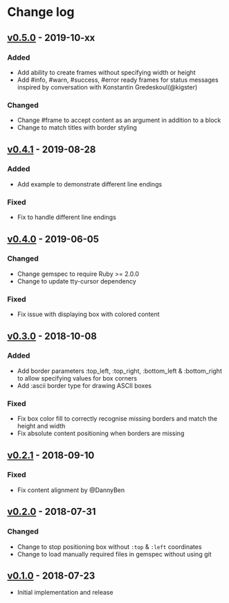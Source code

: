 # Change log

## [v0.5.0] - 2019-10-xx

### Added
* Add ability to create frames without specifying width or height
* Add #info, #warn, #success, #error ready frames for status messages inspired by conversation with Konstantin Gredeskoul(@kigster)

### Changed
* Change #frame to accept content as an argument in addition to a block
* Change to match titles with border styling

## [v0.4.1] - 2019-08-28

### Added
* Add example to demonstrate different line endings

### Fixed
* Fix to handle different line endings

## [v0.4.0] - 2019-06-05

### Changed
* Change gemspec to require Ruby >= 2.0.0
* Change to update tty-cursor dependency

### Fixed
* Fix issue with displaying box with colored content

## [v0.3.0] - 2018-10-08

### Added
* Add border parameters :top_left, :top_right, :bottom_left & :bottom_right to allow specifying values for box corners
* Add :ascii border type for drawing ASCII boxes

### Fixed
* Fix box color fill to correctly recognise missing borders and match the height and width
* Fix absolute content positioning when borders are missing

## [v0.2.1] - 2018-09-10

### Fixed
* Fix content alignment by @DannyBen

## [v0.2.0] - 2018-07-31

### Changed
* Change to stop positioning box without `:top` & `:left` coordinates
* Change to load manually required files in gemspec without using git

## [v0.1.0] - 2018-07-23

* Initial implementation and release

[v0.5.0]: https://github.com/piotrmurach/tty-box/compare/v0.4.1...v0.5.0
[v0.4.1]: https://github.com/piotrmurach/tty-box/compare/v0.4.0...v0.4.1
[v0.4.0]: https://github.com/piotrmurach/tty-box/compare/v0.3.0...v0.4.0
[v0.3.0]: https://github.com/piotrmurach/tty-box/compare/v0.2.1...v0.3.0
[v0.2.1]: https://github.com/piotrmurach/tty-box/compare/v0.2.0...v0.2.1
[v0.2.0]: https://github.com/piotrmurach/tty-box/compare/v0.1.0...v0.2.0
[v0.1.0]: https://github.com/piotrmurach/tty-box/compare/v0.1.0
